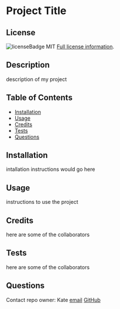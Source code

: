 
  # Project Title

  
  ## License
  ![licenseBadge](https://img.shields.io/badge/License-MIT-blue.svg)
  MIT
  [Full license information](https://www.mit.edu/~amini/LICENSE.md).
  
  
  ## Description
  description of my project
  
  ## Table of Contents
  
  - [Installation](#installation)
  - [Usage](#usage)
  - [Credits](#credits)
  - [Tests](#tests)
  - [Questions](#contact)
  
  
  <a name="installation"></a>
  ## Installation
  intallation instructions would go here 
  
  <a name="usage"></a>
  ## Usage
  instructions to use the project
  
  <a name="credits"></a>
  ## Credits
  here are some of the collaborators

  <a name="tests"></a>
  ## Tests
  here are some of the collaborators
  
  <a name="contact"></a>
  ## Questions 
  Contact repo owner: 
  Kate
  [email](mailto:johnson.kat.g@gmail.com)
  [GitHub](https://github.com/k-g-j)
